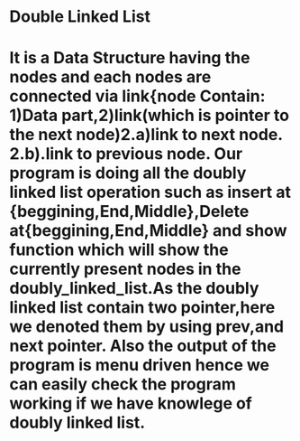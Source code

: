 # Double Linked List 
# It is a Data Structure having the nodes and each nodes are connected via link{node Contain: 1)Data part,2)link(which is pointer to the next node)2.a)link to next node. 2.b).link to previous node. Our program is doing all the doubly linked list operation such as insert at {beggining,End,Middle},Delete at{beggining,End,Middle} and show function which will show the currently present nodes in the doubly_linked_list.As the doubly linked list contain two pointer,here we denoted them by using prev,and next pointer. Also the output of the program is menu driven hence we can easily check the program working if we have knowlege of doubly linked list.
